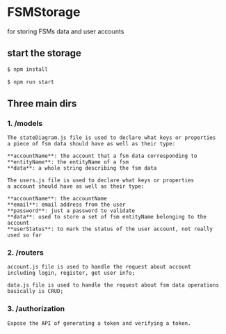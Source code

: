 # FSMStorage

for storing FSMs data and user accounts

## start the storage

```bash
$ npm install

$ npm run start
```

## Three main dirs

### 1. /models

    The stateDiagram.js file is used to declare what keys or properties
    a piece of fsm data should have as well as their type:

    **accountName**: the account that a fsm data corresponding to
    **entityName**: the entityName of a fsm
    **data**: a whole string describing the fsm data

    The users.js file is used to declare what keys or properties
    a account should have as well as their type:

    **accountName**: the accountName
    **email**: email address from the user
    **password**: just a password to validate
    **data**: used to store a set of fsm entityName belonging to the account
    **userStatus**: to mark the status of the user account, not really used so far

### 2. /routers

    account.js file is used to handle the request about account
    including login, register, get user info;

    data.js file is used to handle the request about fsm data operations
    basically is CRUD;

### 3. /authorization

    Expose the API of generating a token and verifying a token.
